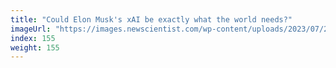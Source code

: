 ```yaml
---
title: "Could Elon Musk's xAI be exactly what the world needs?"
imageUrl: "https://images.newscientist.com/wp-content/uploads/2023/07/24135947/SEI_164679667.jpg?width=600"
index: 155
weight: 155
---
```

